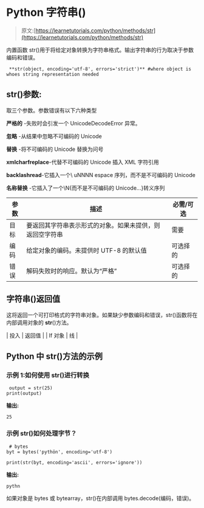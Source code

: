 # Python 字符串()

> 原文:[https://learnetutorials.com/python/methods/str](https://learnetutorials.com/python/methods/str)

内置函数 str()用于将给定对象转换为字符串格式。输出字符串的行为取决于参数编码和错误。

```
 **str(object, encoding='utf-8', errors='strict')** #where object is whoes string representation needed 

```

## str()参数:

取三个参数。参数错误有以下六种类型

**严格的** -失败时会引发一个 UnicodeDecodeError 异常。

**忽略** -从结果中忽略不可编码的 Unicode

**替换** -将不可编码的 Unicode 替换为问号

**xmlcharfreplace**-代替不可编码的 Unicode 插入 XML 字符引用

**backlashread**-它插入一个\ uNNNN espace 序列，而不是不可编码的 Unicode

**名称替换** -它插入了一个\N{而不是不可编码的 Unicode...}转义序列

| 参数 | 描述 | 必需/可选 |
| --- | --- | --- |
| 目标 | 要返回其字符串表示形式的对象。如果未提供，则返回空字符串 | 需要 |
| 编码 | 给定对象的编码。未提供时 UTF-8 的默认值 | 可选择的 |
| 错误 | 解码失败时的响应。默认为“严格” | 可选择的 |

## 字符串()返回值

这将返回一个可打印格式的字符串对象。如果缺少参数编码和错误，str()函数将在内部调用对象的 __str__()方法。

| 投入 | 返回值 |
| If 对象 | 线 |

## Python 中 str()方法的示例

### 示例 1:如何使用 str()进行转换

```
 output = str(25)
print(output) 

```

**输出:**

```
25
```

### 示例 str()如何处理字节？

```
 # bytes
byt = bytes('pythön', encoding='utf-8')

print(str(byt, encoding='ascii', errors='ignore')) 

```

**输出:**

```
pythn 
```

如果对象是 bytes 或 bytearray，str()在内部调用 bytes.decode(编码，错误)。